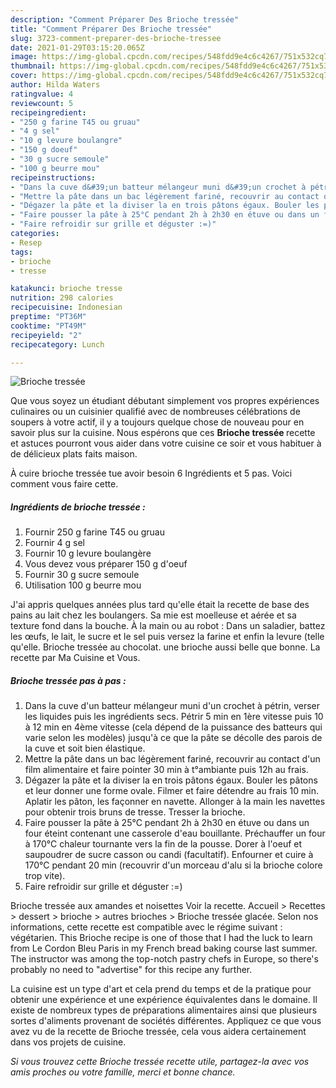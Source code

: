 ```yaml
---
description: "Comment Préparer Des Brioche tressée"
title: "Comment Préparer Des Brioche tressée"
slug: 3723-comment-preparer-des-brioche-tressee
date: 2021-01-29T03:15:20.065Z
image: https://img-global.cpcdn.com/recipes/548fdd9e4c6c4267/751x532cq70/brioche-tressee-photo-principale-de-la-recette.jpg
thumbnail: https://img-global.cpcdn.com/recipes/548fdd9e4c6c4267/751x532cq70/brioche-tressee-photo-principale-de-la-recette.jpg
cover: https://img-global.cpcdn.com/recipes/548fdd9e4c6c4267/751x532cq70/brioche-tressee-photo-principale-de-la-recette.jpg
author: Hilda Waters
ratingvalue: 4
reviewcount: 5
recipeingredient:
- "250 g farine T45 ou gruau"
- "4 g sel"
- "10 g levure boulangre"
- "150 g doeuf"
- "30 g sucre semoule"
- "100 g beurre mou"
recipeinstructions:
- "Dans la cuve d&#39;un batteur mélangeur muni d&#39;un crochet à pétrin, verser les liquides puis les ingrédients secs. Pétrir 5 min en 1ère vitesse puis 10 à 12 min en 4ème vitesse (cela dépend de la puissance des batteurs qui varie selon les modèles) jusqu&#39;à ce que la pâte se décolle des parois de la cuve et soit bien élastique."
- "Mettre la pâte dans un bac légèrement fariné, recouvrir au contact d&#39;un film alimentaire et faire pointer 30 min à t°ambiante puis 12h au frais."
- "Dégazer la pâte et la diviser la en trois pâtons égaux. Bouler les pâtons et leur donner une forme ovale. Filmer et faire détendre au frais 10 min. Aplatir les pâton, les façonner en navette. Allonger à la main les navettes pour obtenir trois bruns de tresse. Tresser la brioche."
- "Faire pousser la pâte à 25°C pendant 2h à 2h30 en étuve ou dans un four éteint contenant une casserole d&#39;eau bouillante. Préchauffer un four à 170°C chaleur tournante vers la fin de la pousse. Dorer à l&#39;oeuf et saupoudrer de sucre casson ou candi (facultatif). Enfourner et cuire à 170°C pendant 20 min (recouvrir d&#39;un morceau d&#39;alu si la brioche colore trop vite)."
- "Faire refroidir sur grille et déguster :=)"
categories:
- Resep
tags:
- brioche
- tresse

katakunci: brioche tresse 
nutrition: 298 calories
recipecuisine: Indonesian
preptime: "PT36M"
cooktime: "PT49M"
recipeyield: "2"
recipecategory: Lunch

---
```



![Brioche tressée](https://img-global.cpcdn.com/recipes/548fdd9e4c6c4267/751x532cq70/brioche-tressee-photo-principale-de-la-recette.jpg)

Que vous soyez un étudiant débutant simplement vos propres expériences culinaires ou un cuisinier qualifié avec de nombreuses célébrations de soupers à votre actif, il y a toujours quelque chose de nouveau pour en savoir plus sur la cuisine. Nous espérons que ces <strong> Brioche tressée </strong> recette et astuces pourront vous aider dans votre cuisine ce soir et vous habituer à de délicieux plats faits maison.

<!--inarticleads1-->

À cuire brioche tressée tue avoir besoin 6 Ingrédients et 5 pas. Voici comment vous faire cette.

##### Ingrédients de brioche tressée :

1. Fournir 250 g farine T45 ou gruau
1. Fournir 4 g sel
1. Fournir 10 g levure boulangère
1. Vous devez vous préparer 150 g d&#39;oeuf
1. Fournir 30 g sucre semoule
1. Utilisation 100 g beurre mou


J&#39;ai appris quelques années plus tard qu&#39;elle était la recette de base des pains au lait chez les boulangers. Sa mie est moelleuse et aérée et sa texture fond dans la bouche. À la main ou au robot : Dans un saladier, battez les œufs, le lait, le sucre et le sel puis versez la farine et enfin la levure (telle qu&#39;elle. Brioche tressée au chocolat. une brioche aussi belle que bonne. La recette par Ma Cuisine et Vous. 

<!--inarticleads2-->

##### Brioche tressée pas à pas :

1. Dans la cuve d&#39;un batteur mélangeur muni d&#39;un crochet à pétrin, verser les liquides puis les ingrédients secs. Pétrir 5 min en 1ère vitesse puis 10 à 12 min en 4ème vitesse (cela dépend de la puissance des batteurs qui varie selon les modèles) jusqu&#39;à ce que la pâte se décolle des parois de la cuve et soit bien élastique.
1. Mettre la pâte dans un bac légèrement fariné, recouvrir au contact d&#39;un film alimentaire et faire pointer 30 min à t°ambiante puis 12h au frais.
1. Dégazer la pâte et la diviser la en trois pâtons égaux. Bouler les pâtons et leur donner une forme ovale. Filmer et faire détendre au frais 10 min. Aplatir les pâton, les façonner en navette. Allonger à la main les navettes pour obtenir trois bruns de tresse. Tresser la brioche.
1. Faire pousser la pâte à 25°C pendant 2h à 2h30 en étuve ou dans un four éteint contenant une casserole d&#39;eau bouillante. Préchauffer un four à 170°C chaleur tournante vers la fin de la pousse. Dorer à l&#39;oeuf et saupoudrer de sucre casson ou candi (facultatif). Enfourner et cuire à 170°C pendant 20 min (recouvrir d&#39;un morceau d&#39;alu si la brioche colore trop vite).
1. Faire refroidir sur grille et déguster :=)


Brioche tressée aux amandes et noisettes Voir la recette. Accueil &gt; Recettes &gt; dessert &gt; brioche &gt; autres brioches &gt; Brioche tressée glacée. Selon nos informations, cette recette est compatible avec le régime suivant : végétarien. This Brioche recipe is one of those that I had the luck to learn from Le Cordon Bleu Paris in my French bread baking course last summer. The instructor was among the top-notch pastry chefs in Europe, so there&#39;s probably no need to &#34;advertise&#34; for this recipe any further. 

<!--inarticleads1-->

<p>
La cuisine est un type d'art et cela prend du temps et de la pratique pour obtenir une expérience et une expérience équivalentes dans le domaine. Il existe de nombreux types de préparations alimentaires ainsi que plusieurs sortes d'aliments provenant de sociétés différentes. Appliquez ce que vous avez vu de la recette de Brioche tressée, cela vous aidera certainement dans vos projets de cuisine.
</p>

<p>
<i>Si vous trouvez cette Brioche tressée recette utile, partagez-la avec vos amis proches ou votre famille, merci et bonne chance.</i>
</p>
